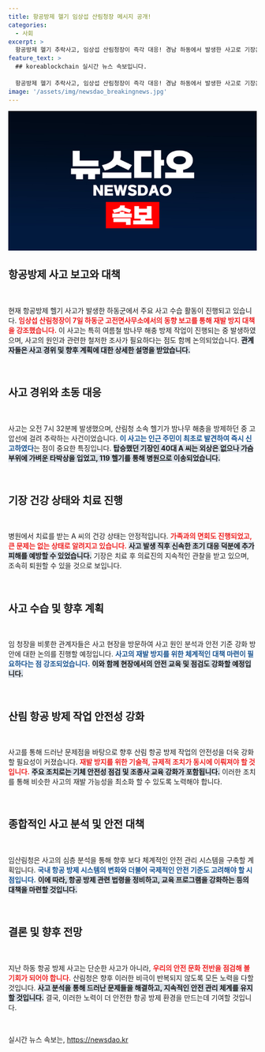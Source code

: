 ```yaml
---
title: 항공방제 헬기 임상섭 산림청장 메시지 공개!
categories:
  - 사회
excerpt: >
  항공방제 헬기 추락사고, 임상섭 산림청장이 즉각 대응! 경남 하동에서 발생한 사고로 기장은 큰 부상을 면했지만, 재발 방지 대책 마련이 시급하다. 자세한 경위와 향후 계획을 들어보세요!
feature_text: >
  ## koreablockchain 실시간 뉴스 속보입니다.

  항공방제 헬기 추락사고, 임상섭 산림청장이 즉각 대응! 경남 하동에서 발생한 사고로 기장은 큰 부상을 면했지만, 재발 방지 대책 마련이 시급하다. 자세한 경위와 향후 계획을 들어보세요!
image: '/assets/img/newsdao_breakingnews.jpg'
---
```


<p><img src="/assets/img/newsdao_breakingnews.jpg" alt="koreablockchain 속보" /></p>

<h2 data-ke-size="size26">항공방제 사고 보고와 대책</h2>

<p data-ke-size="size16">&nbsp;</p>

<p>현재 항공방제 헬기 사고가 발생한 하동군에서 주요 사고 수습 활동이 진행되고 있습니다. <b><span style="color: #ee2323;">임상섭 산림청장이 7일 하동군 고전면사무소에서의 동향 보고를 통해 재발 방지 대책을 강조했습니다.</span></b> 이 사고는 특히 여름철 밤나무 해충 방제 작업이 진행되는 중 발생하였으며, 사고의 원인과 관련한 철저한 조사가 필요하다는 점도 함께 논의되었습니다. <b><span style="background-color: #21538527;">관계자들은 사고 경위 및 향후 계획에 대한 상세한 설명을 받았습니다.</span></b> </p>

<p data-ke-size="size16">&nbsp;</p>

<h2 data-ke-size="size26">사고 경위와 초동 대응</h2>

<p data-ke-size="size16">&nbsp;</p>

<p>사고는 오전 7시 32분께 발생했으며, 산림청 소속 헬기가 밤나무 해충을 방제하던 중 고압선에 걸려 추락하는 사건이었습니다. <b><span style="color: #1a5490;">이 사고는 인근 주민이 최초로 발견하여 즉시 신고하였다</span></b>는 점이 중요한 특징입니다. <b><span style="background-color: #21538527;">탑승했던 기장인 40대 A 씨는 외상은 없으나 가슴 부위에 가벼운 타박상을 입었고, 119 헬기를 통해 병원으로 이송되었습니다.</span></b> </p>

<p data-ke-size="size16">&nbsp;</p>

<h2 data-ke-size="size26">기장 건강 상태와 치료 진행</h2>

<p data-ke-size="size16">&nbsp;</p>

<p>병원에서 치료를 받는 A 씨의 건강 상태는 안정적입니다. <b><span style="color: #ee2323;">가족과의 면회도 진행되었고, 큰 문제는 없는 상태로 알려지고 있습니다.</span></b> <b><span style="background-color: #21538527;">사고 발생 직후 신속한 초기 대응 덕분에 추가 피해를 예방할 수 있었습니다.</span></b> 기장은 치료 후 의료진의 지속적인 관찰을 받고 있으며, 조속히 퇴원할 수 있을 것으로 보입니다. </p>

<p data-ke-size="size16">&nbsp;</p>

<h2 data-ke-size="size26">사고 수습 및 향후 계획</h2>

<p data-ke-size="size16">&nbsp;</p>

<p>임 청장을 비롯한 관계자들은 사고 현장을 방문하여 사고 원인 분석과 안전 기준 강화 방안에 대한 논의를 진행할 예정입니다. <b><span style="color: #1a5490;">사고의 재발 방지를 위한 체계적인 대책 마련이 필요하다는 점 강조되었습니다.</span></b> <b><span style="background-color: #21538527;">이와 함께 현장에서의 안전 교육 및 점검도 강화할 예정입니다.</span></b> </p>

<p data-ke-size="size16">&nbsp;</p>

<h2 data-ke-size="size26">산림 항공 방제 작업 안전성 강화</h2>

<p data-ke-size="size16">&nbsp;</p>

<p>사고를 통해 드러난 문제점을 바탕으로 향후 산림 항공 방제 작업의 안전성을 더욱 강화할 필요성이 커졌습니다. <b><span style="color: #ee2323;">재발 방지를 위한 기술적, 규제적 조치가 동시에 이뤄져야 할 것입니다.</span></b> <b><span style="background-color: #21538527;">주요 조치로는 기체 안전성 점검 및 조종사 교육 강화가 포함됩니다.</span></b> 이러한 조치를 통해 비슷한 사고의 재발 가능성을 최소화 할 수 있도록 노력해야 합니다.</p>

<p data-ke-size="size16">&nbsp;</p>

<h2 data-ke-size="size26">종합적인 사고 분석 및 안전 대책</h2>

<p data-ke-size="size16">&nbsp;</p>

<p>임산림청은 사고의 심층 분석을 통해 향후 보다 체계적인 안전 관리 시스템을 구축할 계획입니다. <b><span style="color: #1a5490;">국내 항공 방제 시스템의 변화와 더불어 국제적인 안전 기준도 고려해야 할 시점입니다.</span></b> <b><span style="background-color: #21538527;">이에 따라, 항공 방제 관련 법령을 정비하고, 교육 프로그램을 강화하는 등의 대책을 마련할 것입니다.</span></b></p>

<p data-ke-size="size16">&nbsp;</p>

<h2 data-ke-size="size26">결론 및 향후 전망</h2>

<p data-ke-size="size16">&nbsp;</p>

<p>지난 하동 항공 방제 사고는 단순한 사고가 아니라, <b><span style="color: #ee2323;">우리의 안전 문화 전반을 점검해 볼 기회가 되어야 합니다.</span></b> 산림청은 향후 이러한 비극이 반복되지 않도록 모든 노력을 다할 것입니다. <b><span style="background-color: #21538527;">사고 분석을 통해 드러난 문제들을 해결하고, 지속적인 안전 관리 체계를 유지할 것입니다.</span></b> 결국, 이러한 노력이 더 안전한 항공 방제 환경을 만드는데 기여할 것입니다. </p>

<p data-ke-size="size16">&nbsp;</p>
실시간 뉴스 속보는, <a href="https://newsdao.kr" rel="dofollow">https://newsdao.kr</a>


